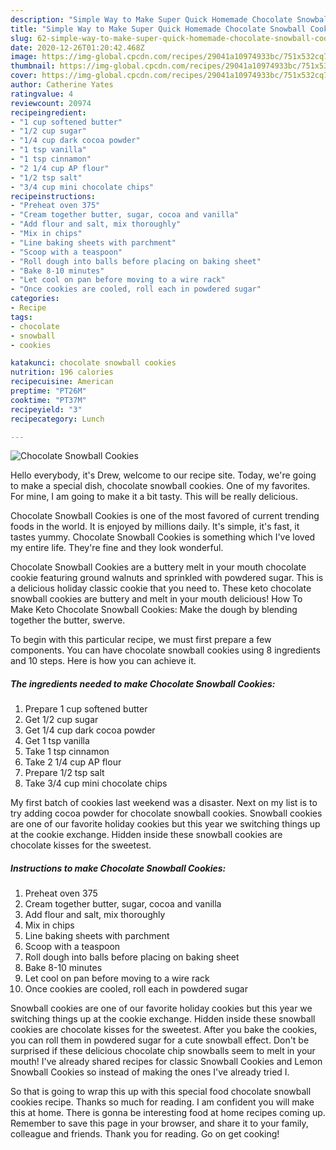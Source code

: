 ```yaml
---
description: "Simple Way to Make Super Quick Homemade Chocolate Snowball Cookies"
title: "Simple Way to Make Super Quick Homemade Chocolate Snowball Cookies"
slug: 62-simple-way-to-make-super-quick-homemade-chocolate-snowball-cookies
date: 2020-12-26T01:20:42.468Z
image: https://img-global.cpcdn.com/recipes/29041a10974933bc/751x532cq70/chocolate-snowball-cookies-recipe-main-photo.jpg
thumbnail: https://img-global.cpcdn.com/recipes/29041a10974933bc/751x532cq70/chocolate-snowball-cookies-recipe-main-photo.jpg
cover: https://img-global.cpcdn.com/recipes/29041a10974933bc/751x532cq70/chocolate-snowball-cookies-recipe-main-photo.jpg
author: Catherine Yates
ratingvalue: 4
reviewcount: 20974
recipeingredient:
- "1 cup softened butter"
- "1/2 cup sugar"
- "1/4 cup dark cocoa powder"
- "1 tsp vanilla"
- "1 tsp cinnamon"
- "2 1/4 cup AP flour"
- "1/2 tsp salt"
- "3/4 cup mini chocolate chips"
recipeinstructions:
- "Preheat oven 375"
- "Cream together butter, sugar, cocoa and vanilla"
- "Add flour and salt, mix thoroughly"
- "Mix in chips"
- "Line baking sheets with parchment"
- "Scoop with a teaspoon"
- "Roll dough into balls before placing on baking sheet"
- "Bake 8-10 minutes"
- "Let cool on pan before moving to a wire rack"
- "Once cookies are cooled, roll each in powdered sugar"
categories:
- Recipe
tags:
- chocolate
- snowball
- cookies

katakunci: chocolate snowball cookies 
nutrition: 196 calories
recipecuisine: American
preptime: "PT26M"
cooktime: "PT37M"
recipeyield: "3"
recipecategory: Lunch

---
```



![Chocolate Snowball Cookies](https://img-global.cpcdn.com/recipes/29041a10974933bc/751x532cq70/chocolate-snowball-cookies-recipe-main-photo.jpg)

Hello everybody, it's Drew, welcome to our recipe site. Today, we're going to make a special dish, chocolate snowball cookies. One of my favorites. For mine, I am going to make it a bit tasty. This will be really delicious.

Chocolate Snowball Cookies is one of the most favored of current trending foods in the world. It is enjoyed by millions daily. It's simple, it's fast, it tastes yummy. Chocolate Snowball Cookies is something which I've loved my entire life. They're fine and they look wonderful.

Chocolate Snowball Cookies are a buttery melt in your mouth chocolate cookie featuring ground walnuts and sprinkled with powdered sugar. This is a delicious holiday classic cookie that you need to. These keto chocolate snowball cookies are buttery and melt in your mouth delicious! How To Make Keto Chocolate Snowball Cookies: Make the dough by blending together the butter, swerve.


To begin with this particular recipe, we must first prepare a few components. You can have chocolate snowball cookies using 8 ingredients and 10 steps. Here is how you can achieve it.

<!--inarticleads1-->

##### The ingredients needed to make Chocolate Snowball Cookies:

1. Prepare 1 cup softened butter
1. Get 1/2 cup sugar
1. Get 1/4 cup dark cocoa powder
1. Get 1 tsp vanilla
1. Take 1 tsp cinnamon
1. Take 2 1/4 cup AP flour
1. Prepare 1/2 tsp salt
1. Take 3/4 cup mini chocolate chips


My first batch of cookies last weekend was a disaster. Next on my list is to try adding cocoa powder for chocolate snowball cookies. Snowball cookies are one of our favorite holiday cookies but this year we switching things up at the cookie exchange. Hidden inside these snowball cookies are chocolate kisses for the sweetest. 

<!--inarticleads2-->

##### Instructions to make Chocolate Snowball Cookies:

1. Preheat oven 375
1. Cream together butter, sugar, cocoa and vanilla
1. Add flour and salt, mix thoroughly
1. Mix in chips
1. Line baking sheets with parchment
1. Scoop with a teaspoon
1. Roll dough into balls before placing on baking sheet
1. Bake 8-10 minutes
1. Let cool on pan before moving to a wire rack
1. Once cookies are cooled, roll each in powdered sugar


Snowball cookies are one of our favorite holiday cookies but this year we switching things up at the cookie exchange. Hidden inside these snowball cookies are chocolate kisses for the sweetest. After you bake the cookies, you can roll them in powdered sugar for a cute snowball effect. Don&#39;t be surprised if these delicious chocolate chip snowballs seem to melt in your mouth! I&#39;ve already shared recipes for classic Snowball Cookies and Lemon Snowball Cookies so instead of making the ones I&#39;ve already tried I. 

So that is going to wrap this up with this special food chocolate snowball cookies recipe. Thanks so much for reading. I am confident you will make this at home. There is gonna be interesting food at home recipes coming up. Remember to save this page in your browser, and share it to your family, colleague and friends. Thank you for reading. Go on get cooking!
